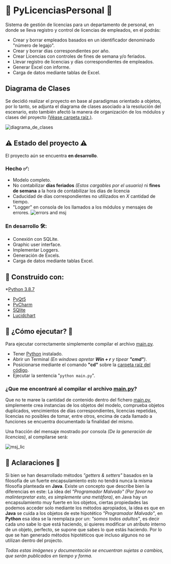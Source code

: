 # 👥 PyLicenciasPersonal 👥
Sistema de gestión de licencias para un departamento de personal, en donde se lleva registro y control de licencias de empleados, en el podrás:

* Crear y borrar empleados basados en un identificador denominado "número de legajo".
* Crear y borrar dias correspondientes por año.
* Crear Licencias con controles de fines de semana y/o feriados.
* Llevar registro de licencias y días correspondientes de empleados.
* Generar Excel con informe.
* Carga de datos mediante tablas de Excel.

## Diagrama de Clases
Se decidió realizar el proyecto en base al paradigmas orientado a objetos, por lo tanto, se adjunta el diagrama de clases asociado a la resolución del escenario, esto también afectó la manera de organización de los módulos y clases del proyecto [(Véase carpeta raíz.)](https://github.com/damianstetson17/PyLicenciasPersonal/tree/main/src).

![diagrama_de_clases](https://github.com/damianstetson17/PyLicenciasPersonal/blob/main/img/classes.png.png)

## ⚠️ Estado del proyecto ⚠️

El proyecto aún se encuentra **en desarrollo**.

### Hecho ✅:
* Modelo completo.
* No contabilizar **días feriados** _(Estos cargables por el usuario)_ ni **fines de semana** a la hora de contabilizar los días de licencia
* Caducidad de días correspondientes no utilizados en *X* cantidad de tiempo.
* "Logger" en consola de los llamados a los módulos y mensajes de errores.
![errors and msj](https://github.com/damianstetson17/PyLicenciasPersonal/blob/main/img/msj_errors.png)

### En desarrollo 🛠️:
* Conexión con SQLite.
* Graphic user interface.
* Implementar Loggers.
* Generación de Excels.
* Carga de datos mediante tablas Excel.

## 🔧 Construido con:
*[Python 3.8.7](https://www.python.org/downloads/release/python-387/)
* [PyQt5](https://pypi.org/project/PyQt5/)
* [PyCharm](https://www.jetbrains.com/es-es/pycharm/)
* [SQlite](https://www.sqlite.org/index.html)
* [Lucidchart](www.lucidchart.com)


## 🚀 ¿Cómo ejecutar? 🚀

Para ejecutar correctamente simplemente compilar el archivo [main.py](https://github.com/damianstetson17/PyLicenciasPersonal/blob/main/src/main.py).
* Tener [Python](https://www.python.org/) instalado.
* Abrir un Terminal _(En windows apretar **Win + r** y tipear **"cmd"**)_.
* Posicionarse mediante el comando **"cd"** sobre la [carpeta raíz del código](https://github.com/damianstetson17/PyLicenciasPersonal/tree/main/src).
* Ejecutar la sentencia "```python main.py```".

### ¿Que me encontraré al compilar el archivo [main.py](https://github.com/damianstetson17/PyLicenciasPersonal/blob/main/src/main.py)?
Que no te maree la cantidad de contenido dentro del fichero [main.py](https://github.com/damianstetson17/PyLicenciasPersonal/blob/main/src/main.py), simplemente
crea instancias de los objetos del modelo, comprueba objetos duplicados, vencimientos de días correspondientes, licencias repetidas, licencias no posibles de tomar, entre otros, encima de cada llamado a funciones se encuentra documentado la finalidad del mísmo.

Una fracción del mensaje mostrado por consola _(De la generación de licencias)_, al compilarse será:

![msj_lic](https://github.com/damianstetson17/PyLicenciasPersonal/blob/main/img/msj_gen_lic.png)

## 🦚 Aclaraciones 🦚

Si bien se han desarrollado métodos _"getters & setters"_ basados en la filosofía de un fuerte encapsulamiento  esto no tendrá nunca la mísma filosofía planteada en **Java**. Existe un concepto que describe bien la diferencias en este: La idea del _"Programador Malvado"_ _(Por favor no malinterpretar esto, es simplemente una metáfora)_, en Java hay un encapsulamiento muy fuerte en los objetos, ciertas propiedades las podemos acceder solo mediante los métodos apropiados, la idea es que en **Java** se cuida a los objetos de este hipotético _"Programador Malvado"_, en **Python** esa idea se la reemplaza por un: _"somos todos adultos"_, es decir cada uno sabe lo que está haciendo, si quieres modificar un atributo interno de un objeto, perfecto, se supone que sabes lo que estás haciendo. Por lo que se han generado métodos hipotéticos que incluso algunos no se utilizan dentro del projecto. 

_Todas estas imágenes y documentación se encuentran sujetas a cambios, que serán publicados en tiempo y forma._
